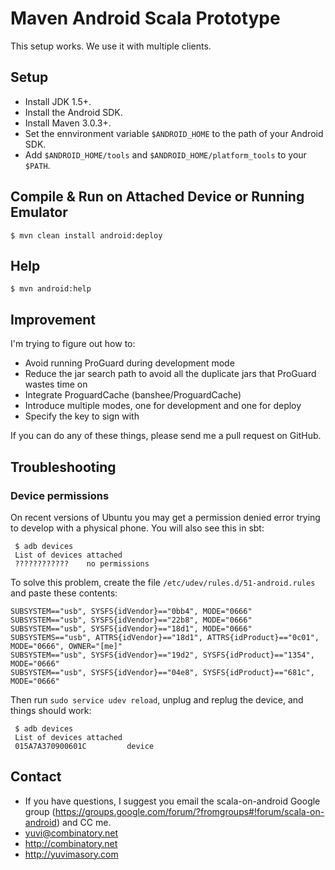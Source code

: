 # Maven Android Scala Prototype #
This setup works. We use it with multiple clients.

## Setup ##
- Install JDK 1.5+.
- Install the Android SDK.
- Install Maven 3.0.3+.
- Set the ennvironment variable `$ANDROID_HOME` to the path of your Android SDK.
- Add `$ANDROID_HOME/tools` and `$ANDROID_HOME/platform_tools` to your `$PATH`.

## Compile & Run on Attached Device or Running Emulator ##

    $ mvn clean install android:deploy

## Help ##

    $ mvn android:help

## Improvement ##
I'm trying to figure out how to:

- Avoid running ProGuard during development mode
- Reduce the jar search path to avoid all the duplicate jars that ProGuard wastes time on
- Integrate ProguardCache (banshee/ProguardCache)
- Introduce multiple modes, one for development and one for deploy
- Specify the key to sign with

If you can do any of these things, please send me a pull request on GitHub.

## Troubleshooting ##

### Device permissions ###
On recent versions of Ubuntu you may get a permission denied error 
trying to develop with a physical phone. You will also see this in sbt:

     $ adb devices
     List of devices attached 
     ????????????    no permissions

To solve this problem, create the file `/etc/udev/rules.d/51-android.rules` and
paste these contents:

    SUBSYSTEM=="usb", SYSFS{idVendor}=="0bb4", MODE="0666"
    SUBSYSTEM=="usb", SYSFS{idVendor}=="22b8", MODE="0666"
    SUBSYSTEM=="usb", SYSFS{idVendor}=="18d1", MODE="0666"
    SUBSYSTEMS=="usb", ATTRS{idVendor}=="18d1", ATTRS{idProduct}=="0c01",
    MODE="0666", OWNER="[me]"
    SUBSYSTEM=="usb", SYSFS{idVendor}=="19d2", SYSFS{idProduct}=="1354", MODE="0666"
    SUBSYSTEM=="usb", SYSFS{idVendor}=="04e8", SYSFS{idProduct}=="681c", MODE="0666"

Then run `sudo service udev reload`, unplug and replug the device, and things should work:

     $ adb devices
     List of devices attached 
     015A7A370900601C         device

## Contact ##

- If you have questions, I suggest you email the scala-on-android Google group (https://groups.google.com/forum/?fromgroups#!forum/scala-on-android) and CC me.
- yuvi@combinatory.net
- http://combinatory.net
- http://yuvimasory.com

